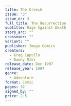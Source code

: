 ```yaml
---
title: The Creech
issue: "3"
issue_nr: 3
full_title: The Resurrection
subtitle: Rage Against Death
story_arc: ""
crossover: ""
variant: ""
publisher: Image Comics
creators:
  - Greg Capullo
  - Danny Miki
release_date: Dec 1997
release_year: 1997
genre:
  - Adventure
format: Comic
pages: 32
signed_by: ""
price: 2.5
---
```

